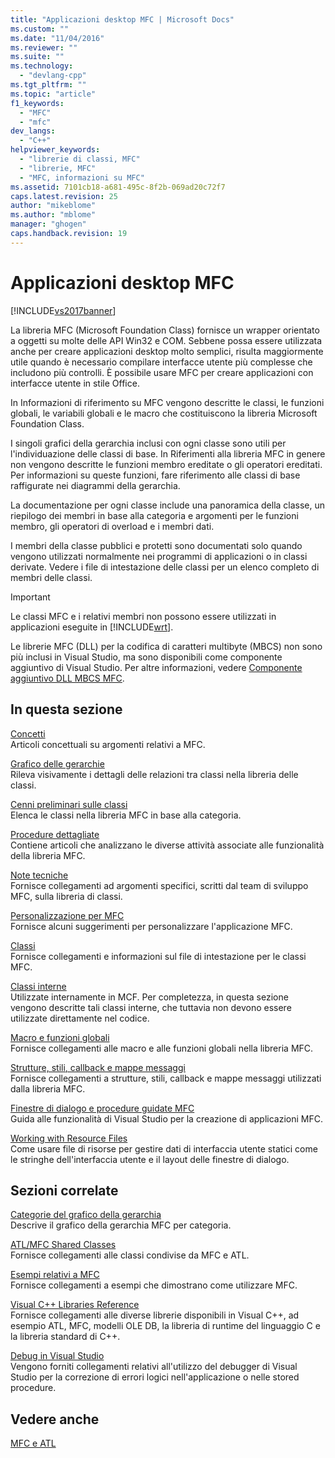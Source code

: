 ```yaml
---
title: "Applicazioni desktop MFC | Microsoft Docs"
ms.custom: ""
ms.date: "11/04/2016"
ms.reviewer: ""
ms.suite: ""
ms.technology: 
  - "devlang-cpp"
ms.tgt_pltfrm: ""
ms.topic: "article"
f1_keywords: 
  - "MFC"
  - "mfc"
dev_langs: 
  - "C++"
helpviewer_keywords: 
  - "librerie di classi, MFC"
  - "librerie, MFC"
  - "MFC, informazioni su MFC"
ms.assetid: 7101cb18-a681-495c-8f2b-069ad20c72f7
caps.latest.revision: 25
author: "mikeblome"
ms.author: "mblome"
manager: "ghogen"
caps.handback.revision: 19
---
```

# Applicazioni desktop MFC
[!INCLUDE[vs2017banner](../assembler/inline/includes/vs2017banner.md)]

La libreria MFC \(Microsoft Foundation Class\) fornisce un wrapper orientato a oggetti su molte delle API Win32 e COM.  Sebbene possa essere utilizzata anche per creare applicazioni desktop molto semplici, risulta maggiormente utile quando è necessario compilare interfacce utente più complesse che includono più controlli.  È possibile usare MFC per creare applicazioni con interfacce utente in stile Office.  
  
 In Informazioni di riferimento su MFC vengono descritte le classi, le funzioni globali, le variabili globali e le macro che costituiscono la libreria Microsoft Foundation Class.  
  
 I singoli grafici della gerarchia inclusi con ogni classe sono utili per l'individuazione delle classi di base.  In Riferimenti alla libreria MFC in genere non vengono descritte le funzioni membro ereditate o gli operatori ereditati.  Per informazioni su queste funzioni, fare riferimento alle classi di base raffigurate nei diagrammi della gerarchia.  
  
 La documentazione per ogni classe include una panoramica della classe, un riepilogo dei membri in base alla categoria e argomenti per le funzioni membro, gli operatori di overload e i membri dati.  
  
 I membri della classe pubblici e protetti sono documentati solo quando vengono utilizzati normalmente nei programmi di applicazioni o in classi derivate.  Vedere i file di intestazione delle classi per un elenco completo di membri delle classi.  
  
> [!IMPORTANT]
>  Le classi MFC e i relativi membri non possono essere utilizzati in applicazioni eseguite in [!INCLUDE[wrt](../atl/reference/includes/wrt_md.md)].  
>   
>  Le librerie MFC \(DLL\) per la codifica di caratteri multibyte \(MBCS\) non sono più inclusi in Visual Studio, ma sono disponibili come componente aggiuntivo di Visual Studio.  Per altre informazioni, vedere [Componente aggiuntivo DLL MBCS MFC](../mfc/mfc-mbcs-dll-add-on.md).  
  
## In questa sezione  
 [Concetti](../mfc/mfc-concepts.md)  
 Articoli concettuali su argomenti relativi a MFC.  
  
 [Grafico delle gerarchie](../mfc/hierarchy-chart.md)  
 Rileva visivamente i dettagli delle relazioni tra classi nella libreria delle classi.  
  
 [Cenni preliminari sulle classi](../mfc/class-library-overview.md)  
 Elenca le classi nella libreria MFC in base alla categoria.  
  
 [Procedure dettagliate](../mfc/walkthroughs-mfc.md)  
 Contiene articoli che analizzano le diverse attività associate alle funzionalità della libreria MFC.  
  
 [Note tecniche](../mfc/mfc-technical-notes.md)  
 Fornisce collegamenti ad argomenti specifici, scritti dal team di sviluppo MFC, sulla libreria di classi.  
  
 [Personalizzazione per MFC](../mfc/customization-for-mfc.md)  
 Fornisce alcuni suggerimenti per personalizzare l'applicazione MFC.  
  
 [Classi](../mfc/reference/mfc-classes.md)  
 Fornisce collegamenti e informazioni sul file di intestazione per le classi MFC.  
  
 [Classi interne](../mfc/reference/internal-classes.md)  
 Utilizzate internamente in MCF.  Per completezza, in questa sezione vengono descritte tali classi interne, che tuttavia non devono essere utilizzate direttamente nel codice.  
  
 [Macro e funzioni globali](../mfc/reference/mfc-macros-and-globals.md)  
 Fornisce collegamenti alle macro e alle funzioni globali nella libreria MFC.  
  
 [Strutture, stili, callback e mappe messaggi](../mfc/reference/structures-styles-callbacks-and-message-maps.md)  
 Fornisce collegamenti a strutture, stili, callback e mappe messaggi utilizzati dalla libreria MFC.  
  
 [Finestre di dialogo e procedure guidate MFC](../mfc/reference/mfc-wizards-and-dialog-boxes.md)  
 Guida alle funzionalità di Visual Studio per la creazione di applicazioni MFC.  
  
 [Working with Resource Files](../mfc/working-with-resource-files.md)  
 Come usare file di risorse per gestire dati di interfaccia utente statici come le stringhe dell'interfaccia utente e il layout delle finestre di dialogo.  
  
## Sezioni correlate  
 [Categorie del grafico della gerarchia](../mfc/hierarchy-chart-categories.md)  
 Descrive il grafico della gerarchia MFC per categoria.  
  
 [ATL\/MFC Shared Classes](../atl-mfc-shared/atl-mfc-shared-classes.md)  
 Fornisce collegamenti alle classi condivise da MFC e ATL.  
  
 [Esempi relativi a MFC](../top/visual-cpp-samples.md)  
 Fornisce collegamenti a esempi che dimostrano come utilizzare MFC.  
  
 [Visual C\+\+ Libraries Reference](http://msdn.microsoft.com/it-it/fec23c40-10c0-4857-9cdc-33a3b99b30ae)  
 Fornisce collegamenti alle diverse librerie disponibili in Visual C\+\+, ad esempio ATL, MFC, modelli OLE DB, la libreria di runtime del linguaggio C e la libreria standard di C\+\+.  
  
 [Debug in Visual Studio](../Topic/Debugging%20in%20Visual%20Studio.md)  
 Vengono forniti collegamenti relativi all'utilizzo del debugger di Visual Studio per la correzione di errori logici nell'applicazione o nelle stored procedure.  
  
## Vedere anche  
 [MFC e ATL](../mfc/mfc-and-atl.md)